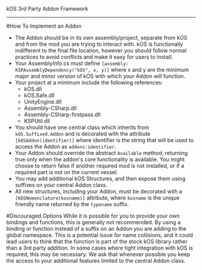kOS 3rd Party Addon Framework
*****************************

#How To Implement an Addon
* The Addon should be in its own assembly/project, separate from kOS and from the mod
  you are trying to interact with.  kOS is functionally indifferent to the final
  file location, however you should follow normal practices to avoid conflicts
  and make it easy for users to install.
* Your AssemblyInfo.cs must define `[assembly: KSPAssemblyDependency("kOS", x, y)]`
  where x and y are the minimum major and minor version of kOS with which your
  Addon will function.
* Your project at a minimum include the following references:
  * kOS.dll
  * kOS.Safe.dll
  * UnityEngine.dll
  * Assembly-CSharp.dll
  * Assembly-CSharp-firstpass.dll
  * KSPUtil.dll
* You should have one central class which inherits from `kOS.Suffixed.Addon`
  and is decorated with the attribute `[kOSAddon(identifier)]` where identifier
  is the string that will be used to access the Addon as `addons:identifier`.
* Your Addon should override the abstract `Available` method, returning true
  only when the addon's core functionality is available.  You might choose to
  return false if another required mod is not installed, or if a required part
  is not on the current vessel.
* You may add additional kOS Structures, and then expose them using suffixes
  on your central Addon class.
* All new structures, including your Addon, must be decorated with a
  `[KOSNomenclature(kosname)]` attribute, where `kosname` is the unique friendly
  name returned by the `typename` suffix.

#Discouraged Options
While it is possible for you to provide your own bindings and functions, this is
generally not recommended.  By using a binding or function instead of a suffix
on an Addon you are adding to the global namespace.  This is a potential issue
for name collisions, and it could lead users to think that the function is part
of the stock kOS library rather than a 3rd party addition.  In some cases where
tight integration with kOS is required, this may be necessary.  We ask that
whenever possible you keep the access to your additional features limited to the
central Addon class.
